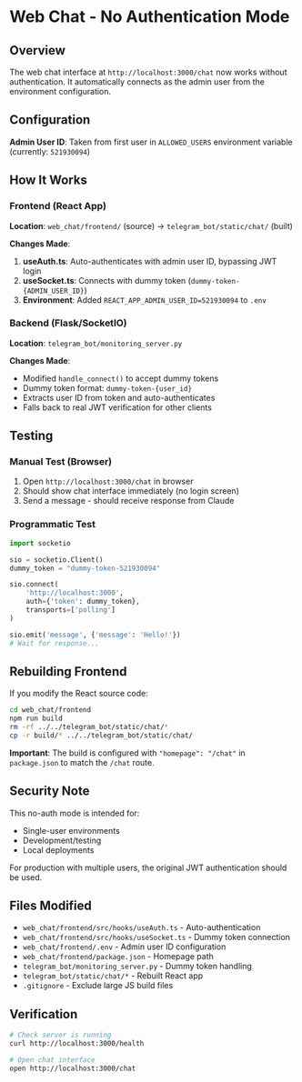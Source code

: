 # Web Chat - No Authentication Mode

## Overview

The web chat interface at `http://localhost:3000/chat` now works without authentication. It automatically connects as the admin user from the environment configuration.

## Configuration

**Admin User ID**: Taken from first user in `ALLOWED_USERS` environment variable (currently: `521930094`)

## How It Works

### Frontend (React App)

**Location**: `web_chat/frontend/` (source) → `telegram_bot/static/chat/` (built)

**Changes Made**:
1. **useAuth.ts**: Auto-authenticates with admin user ID, bypassing JWT login
2. **useSocket.ts**: Connects with dummy token (`dummy-token-{ADMIN_USER_ID}`)
3. **Environment**: Added `REACT_APP_ADMIN_USER_ID=521930094` to `.env`

### Backend (Flask/SocketIO)

**Location**: `telegram_bot/monitoring_server.py`

**Changes Made**:
- Modified `handle_connect()` to accept dummy tokens
- Dummy token format: `dummy-token-{user_id}`
- Extracts user ID from token and auto-authenticates
- Falls back to real JWT verification for other clients

## Testing

### Manual Test (Browser)
1. Open `http://localhost:3000/chat` in browser
2. Should show chat interface immediately (no login screen)
3. Send a message - should receive response from Claude

### Programmatic Test
```python
import socketio

sio = socketio.Client()
dummy_token = "dummy-token-521930094"

sio.connect(
    'http://localhost:3000',
    auth={'token': dummy_token},
    transports=['polling']
)

sio.emit('message', {'message': 'Hello!'})
# Wait for response...
```

## Rebuilding Frontend

If you modify the React source code:

```bash
cd web_chat/frontend
npm run build
rm -rf ../../telegram_bot/static/chat/*
cp -r build/* ../../telegram_bot/static/chat/
```

**Important**: The build is configured with `"homepage": "/chat"` in `package.json` to match the `/chat` route.

## Security Note

This no-auth mode is intended for:
- Single-user environments
- Development/testing
- Local deployments

For production with multiple users, the original JWT authentication should be used.

## Files Modified

- `web_chat/frontend/src/hooks/useAuth.ts` - Auto-authentication
- `web_chat/frontend/src/hooks/useSocket.ts` - Dummy token connection
- `web_chat/frontend/.env` - Admin user ID configuration
- `web_chat/frontend/package.json` - Homepage path
- `telegram_bot/monitoring_server.py` - Dummy token handling
- `telegram_bot/static/chat/*` - Rebuilt React app
- `.gitignore` - Exclude large JS build files

## Verification

```bash
# Check server is running
curl http://localhost:3000/health

# Open chat interface
open http://localhost:3000/chat
```

